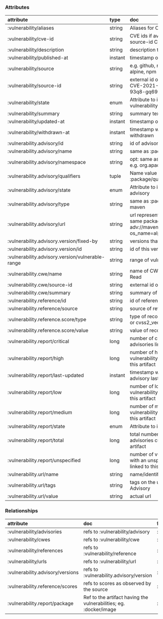 ### Attributes
| attribute | type | doc | entities |
| :---- | :---- | :---- | :----- |
| :vulnerability/aliases | string | Aliases for CVEs, like #Log4Shell |  |
| :vulnerability/cve-id | string | CVE ids if available and different to source-id CVE-2021-2313 | :vulnerability |
| :vulnerability/description | string | description text of the vulnerability | :vulnerability |
| :vulnerability/published-at | instant | timestamp of initial publication | :vulnerability |
| :vulnerability/source | string | e.g. github, nist, ubuntu, debian, alpine, npm | :vulnerability |
| :vulnerability/source-id | string | external id of the vulnerability like CVE-2021-2313 or GHSA-93q8-gq69-wqmw | :vulnerability |
| :vulnerability/state | enum | Attribute to indicate state of vulnerability |  |
| :vulnerability/summary | string | summary text of the vulnerability |  |
| :vulnerability/updated-at | instant | timestamp of last update | :vulnerability |
| :vulnerability/withdrawn-at | instant | timestamp when vulnerability was withdrawn |  |
| :vulnerability.advisory/id | string | id of advisory | :vulnerability/advisory |
| :vulnerability.advisory/name | string | same as :package/name log4j |  |
| :vulnerability.advisory/namespace | string | opt: same as :package/namespace e.g. org.apache.commons-logging |  |
| :vulnerability.advisory/qualifiers | tuple | Name value pairs - same as :package/qualifiers |  |
| :vulnerability.advisory/state | enum | Attribute to indicate state of advisory |  |
| :vulnerability.advisory/type | string | same as :package/type e.g. npm, maven |  |
| :vulnerability.advisory/url | string | url representing advisories for the same packages... e.g. adv://maven/org.clojure/clojure?os_name=alpine&os_version=1.2.3 | :vulnerability/advisory |
| :vulnerability.advisory.version/fixed-by | string | versions that first fixes this | :vulnerability.advisory/version |
| :vulnerability.advisory.version/id | string | id of this version | :vulnerability.advisory/version |
| :vulnerability.advisory.version/vulnerable-range | string | range of vulnerable versions | :vulnerability.advisory/version |
| :vulnerability.cwe/name | string | name of CWE like Out-of-bounds Read |  |
| :vulnerability.cwe/source-id | string | external id of CWE | :vulnerability/cwe |
| :vulnerability.cwe/summary | string | summary of CWE |  |
| :vulnerability.reference/id | string | id of reference | :vulnerability/reference |
| :vulnerability.reference/source | string | source of reference | :vulnerability/reference |
| :vulnerability.reference.score/type | string | type of recorded score, like cvss2 or cvss2_vector | :vulnerability.reference/score |
| :vulnerability.reference.score/value | string | value of recorded score | :vulnerability.reference/score |
| :vulnerability.report/critical | long | number of critical vulnerability advisories linked to this artifact | :vulnerability/report |
| :vulnerability.report/high | long | number of high severity vulnerability advisories linked to this artifact | :vulnerability/report |
| :vulnerability.report/last-updated | instant | timestamp when an updated advisory last impacted this artifact | :vulnerability/report |
| :vulnerability.report/low | long | number of low severity vulnerability advisories linked to this artifact | :vulnerability/report |
| :vulnerability.report/medium | long | number of medium severity vulnerability advisories linked to this artifact | :vulnerability/report |
| :vulnerability.report/state | enum | Attribute to indicate state of report |  |
| :vulnerability.report/total | long | total number of vulnerability advisories currently linked to this artifact | :vulnerability/report |
| :vulnerability.report/unspecified | long | number of vulnerability advisories, with an unspecificed severity, linked to this artifact | :vulnerability/report |
| :vulnerability.url/name | string | name/identifier of url like nist | :vulnerability/url |
| :vulnerability.url/tags | string | tags on the url like Vendor Advisory | :vulnerability/url |
| :vulnerability.url/value | string | actual url | :vulnerability/url |

### Relationships

| attribute | doc | from | to |
| :---- | :---- | :---- | :----- |
| :vulnerability/advisories | refs to :vulnerability/advisory | :vulnerability | :vulnerability/advisory |
| :vulnerability/cwes | refs to :vulnerability/cwe | :vulnerability | :vulnerability/cwe |
| :vulnerability/references | refs to :vulnerability/reference | :vulnerability | :vulnerability/reference |
| :vulnerability/urls | refs to :vulnerability/url | :vulnerability | :vulnerability/url |
| :vulnerability.advisory/versions | refs to :vulnerability.advisory/version | :vulnerability/advisory | :vulnerability.advisory/version |
| :vulnerability.reference/scores | refs to scores as observed by the source | :vulnerability/reference | :vulnerability.reference/score |
| :vulnerability.report/package | Ref to the artifact having the vulnerabilities; eg. :docker/image | :vulnerability/report | :docker/image |